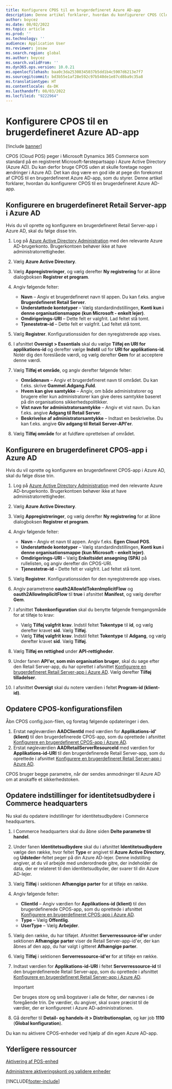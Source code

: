 ```yaml
---
title: Konfigurere CPOS til en brugerdefineret Azure AD-app
description: Denne artikel forklarer, hvordan du konfigurerer CPOS (Cloud POS) til en brugerdefineret Azure Active Directory-app (Azure AD).
author: boycez
ms.date: 08/02/2022
ms.topic: article
ms.prod: ''
ms.technology: ''
audience: Application User
ms.reviewer: josaw
ms.search.region: global
ms.author: boycez
ms.search.validFrom: ''
ms.dyn365.ops.version: 10.0.21
ms.openlocfilehash: baa0c3da25308345037b5dd1b4c5907d6213e7f7
ms.sourcegitcommit: bd3b55e1af28e592c97b540de1e87cd8ba9c35a8
ms.translationtype: HT
ms.contentlocale: da-DK
ms.lasthandoff: 08/03/2022
ms.locfileid: "9222964"
---
```

# <a name="configure-cpos-to-use-a-custom-azure-ad-app"></a>Konfigurere CPOS til en brugerdefineret Azure AD-app

[!include [banner](includes/banner.md)]

CPOS (Cloud POS) peger i Microsoft Dynamics 365 Commerce som standard på en registreret Microsoft-førstepartsapp i Azure Active Directory (Azure AD). Du kan derfor bruge CPOS uden at skulle foretage nogen ændringer i Azure AD. Det kan dog være en god ide at pege din forekomst af CPOS til en brugerdefineret Azure AD-app, som du styrer. Denne artikel forklarer, hvordan du konfigurerer CPOS til en brugerdefineret Azure AD-app.

## <a name="set-up-a-custom-retail-server-app-in-azure-ad"></a>Konfigurere en brugerdefineret Retail Server-app i Azure AD

Hvis du vil oprette og konfigurere en brugerdefineret Retail Server-app i Azure AD, skal du følge disse trin.

1. Log på [Azure Active Directory Administration](https://aad.portal.azure.com) med den relevante Azure AD-brugerkonto. Brugerkontoen behøver ikke at have administratorrettigheder.
1. Vælg **Azure Active Directory**.
1. Vælg **Appregistreringer**, og vælg derefter **Ny registrering** for at åbne dialogboksen **Registrer et program**.
1. Angiv følgende felter:

    - **Navn** – Angiv et brugerdefineret navn til appen. Du kan f.eks. angive **Brugerdefineret Retail Server**.
    - **Understøttede kontotyper** – Vælg standardindstillingen, **Konti kun i denne organisationsmappe (kun Microsoft - enkelt lejer)**.
    - **Omdirigerings-URI** – Dette felt er valgfrit. Lad feltet stå tomt.
    - **Tjenestetræ-id** – Dette felt er valgfrit. Lad feltet stå tomt.
    
1. Vælg **Registrer**. Konfigurationssiden for den nyregistrerede app vises.
1. I afsnittet **Oversigt \> Essentials** skal du vælge **Tilføj en URI for applikations-id** og derefter vælge **Indstil** ud for **URI for applikations-id**. Notér dig den foreslåede værdi, og vælg derefter **Gem** for at acceptere denne værdi. 
1. Vælg **Tilføj et område**, og angiv derefter følgende felter:

    - **Områdenavn** – Angiv et brugerdefineret navn til området. Du kan f.eks. skrive **Gammel.Adgang.Fuld**.
    - **Hvem kan give samtykke** – Angiv, om både administratorer og brugere eller kun administratorer kan give deres samtykke baseret på din organisations sikkerhedspolitikker.
    - **Vist navn for administratorsamtykke** – Angiv et vist navn. Du kan f.eks. angive **Adgang til Retail Server**.
    - **Beskrivelse af administratorsamtykke** – Indtast en beskrivelse. Du kan f.eks. angive **Giv adgang til Retail Server-API'er**.

1. Vælg **Tilføj område** for at fuldføre oprettelsen af området.

## <a name="set-up-a-custom-cpos-app-in-azure-ad"></a>Konfigurere en brugerdefineret CPOS-app i Azure AD

Hvis du vil oprette og konfigurere en brugerdefineret CPOS-app i Azure AD, skal du følge disse trin.

1. Log på [Azure Active Directory Administration](https://aad.portal.azure.com) med den relevante Azure AD-brugerkonto. Brugerkontoen behøver ikke at have administratorrettigheder.
1. Vælg **Azure Active Directory**.
1. Vælg **Appregistreringer**, og vælg derefter **Ny registrering** for at åbne dialogboksen **Registrer et program**.
1. Angiv følgende felter:

    - **Navn** – Angiv et navn til appen. Angiv f.eks. **Egen Cloud POS**.
    - **Understøttede kontotyper** – Vælg standardindstillingen, **Konti kun i denne organisationsmappe (kun Microsoft - enkelt lejer)**.
    - **Omdirigerings-URI** – Vælg **Enkeltsidet ansøgning (SPA)** på rullelisten, og angiv derefter din CPOS-URI.
    - **Tjenestetræ-id** – Dette felt er valgfrit. Lad feltet stå tomt.

1. Vælg **Registrer**. Konfigurationssiden for den nyregistrerede app vises.
1. Angiv parametrene **oauth2AllowIdTokenImplicitFlow** og **oauth2AllowImplicitFlow** til **true** i afsnittet **Manifest**, og vælg derefter **Gem**.
1. I afsnittet **Tokenkonfiguration** skal du benytte følgende fremgangsmåde for at tilføje to krav:

    - Vælg **Tilføj valgfrit krav**. Indstil feltet **Tokentype** til **id**, og vælg derefter kravet **sid**. Vælg **Tilføj**.
    - Vælg **Tilføj valgfrit krav**. Indstil feltet **Tokentype** til **Adgang**, og vælg derefter kravet **sid**. Vælg **Tilføj**.

1. Vælg **Tilføj en rettighed** under **API-rettigheder**.
1. Under fanen **API'er, som min organisation bruger**, skal du søge efter den Retail Server-app, du har oprettet i afsnittet [Konfigurere en brugerdefineret Retail Server-app i Azure AD](#set-up-a-custom-retail-server-app-in-azure-ad). Vælg derefter **Tilføj tilladelser**.
1. I afsnittet **Oversigt** skal du notere værdien i feltet **Program-id (klient-id)**.

## <a name="update-the-cpos-configuration-file"></a>Opdatere CPOS-konfigurationsfilen

Åbn CPOS config.json-filen, og foretag følgende opdateringer i den.

1. Erstat nøgleværdien **AADClientId** med værdien for **Applikations-id' (klient)** til den brugerdefinerede CPOS-app, som du oprettede i afsnittet [Konfigurere en brugerdefineret CPOS-app i Azure AD](#set-up-a-custom-cpos-app-in-azure-ad).
1. Erstat nøgleværdien **AADRetailServerResourceId** med værdien for **Applikations-id-URI** til den brugerdefinerede Retail Server-app, som du oprettede i afsnittet [Konfigurere en brugerdefineret Retail Server-app i Azure AD](#set-up-a-custom-retail-server-app-in-azure-ad).

CPOS bruger begge parametre, når der sendes anmodninger til Azure AD om at anskaffe et sikkerhedstoken.

## <a name="update-identity-providers-settings-in-commerce-headquarters"></a>Opdatere indstillinger for identitetsudbydere i Commerce headquarters

Nu skal du opdatere indstillinger for identitetsudbydere i Commerce headquarters.

1. I Commerce headquarters skal du åbne siden **Delte parametre til handel**.
1. Under fanen **Identitetsudbydere** skal du i afsnittet **Identitetsudbydere** vælge den række, hvor feltet **Type** er angivet til **Azure Active Directory**, og **Udsteder**-feltet peger på din Azure AD-lejer. Denne indstilling angiver, at du vil arbejde med underordnede gitre, der indeholder de data, der er relateret til den identitetsudbyder, der svarer til din Azure AD-lejer.
1. Vælg **Tilføj** i sektionen **Afhængige parter** for at tilføje en række.
1. Angiv følgende felter:

    - **ClientId** – Angiv værdien for **Applikations-id (klient)** til den brugerdefinerede CPOS-app, som du oprettede i afsnittet [Konfigurere en brugerdefineret CPOS-app i Azure AD](#set-up-a-custom-cpos-app-in-azure-ad).
    - **Type** – Vælg **Offentlig**.
    - **UserType** – Vælg **Arbejder**.

1. Vælg den række, du har tilføjet. Afsnittet **Serverressource-id'er** under sektionen **Afhængige parter** viser de Retail Server-app-id'er, der kan åbnes af den app, du har valgt i gitteret **Afhængige parter**.
1. Vælg **Tilføj** i sektionen **Serverressource-id'er** for at tilføje en række.
1. Indtast værdien for **Applikations-id-URI** i feltet **Serverressource-id** til den brugerdefinerede Retail Server-app, som du oprettede i afsnittet [Konfigurere en brugerdefineret Retail Server-app i Azure AD](#set-up-a-custom-retail-server-app-in-azure-ad).

    > [!IMPORTANT]
    > Der bruges store og små bogstaver i alle de felter, der nævnes i de foregående trin. De værdier, du angiver, skal svare præcist til de værdier, der er konfigureret i Azure AD-administrationen.

1. Gå derefter til **Detail- og handels-it \> Distributionsplan**, og kør job **1110** (**Global konfiguration**).

Du kan nu aktivere CPOS-enheder ved hjælp af din egen Azure AD-app.

## <a name="additional-resources"></a>Yderligere ressourcer

[Aktivering af POS-enhed](dev-itpro/retail-device-activation.md)

[Administrere aktiveringskonti og validere enheder](set-up-activation-accounts-validate-devices-hq.md)

[!INCLUDE[footer-include](../includes/footer-banner.md)]
